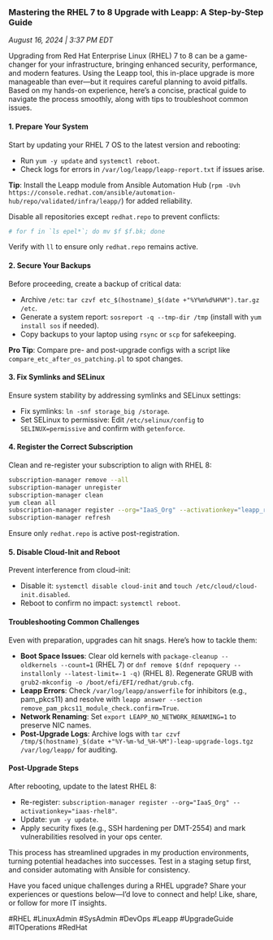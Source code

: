 ### Mastering the RHEL 7 to 8 Upgrade with Leapp: A Step-by-Step Guide

*August 16, 2024 | 3:37 PM EDT*

Upgrading from Red Hat Enterprise Linux (RHEL) 7 to 8 can be a game-changer for your infrastructure, bringing enhanced security, performance, and modern features. Using the Leapp tool, this in-place upgrade is more manageable than ever—but it requires careful planning to avoid pitfalls. Based on my hands-on experience, here’s a concise, practical guide to navigate the process smoothly, along with tips to troubleshoot common issues.

#### 1. Prepare Your System
Start by updating your RHEL 7 OS to the latest version and rebooting:
- Run `yum -y update` and `systemctl reboot`.
- Check logs for errors in `/var/log/leapp/leapp-report.txt` if issues arise.

**Tip**: Install the Leapp module from Ansible Automation Hub (`rpm -Uvh https://console.redhat.com/ansible/automation-hub/repo/validated/infra/leapp/`) for added reliability.

Disable all repositories except `redhat.repo` to prevent conflicts:
```bash
# for f in `ls epel*`; do mv $f $f.bk; done
```
Verify with `ll` to ensure only `redhat.repo` remains active.

#### 2. Secure Your Backups
Before proceeding, create a backup of critical data:
- Archive `/etc`: `tar czvf etc_$(hostname)_$(date +"%Y%m%d%H%M").tar.gz /etc`.
- Generate a system report: `sosreport -q --tmp-dir /tmp` (install with `yum install sos` if needed).
- Copy backups to your laptop using `rsync` or `scp` for safekeeping.

**Pro Tip**: Compare pre- and post-upgrade configs with a script like `compare_etc_after_os_patching.pl` to spot changes.

#### 3. Fix Symlinks and SELinux
Ensure system stability by addressing symlinks and SELinux settings:
- Fix symlinks: `ln -snf storage_big /storage`.
- Set SELinux to permissive: Edit `/etc/selinux/config` to `SELINUX=permissive` and confirm with `getenforce`.

#### 4. Register the Correct Subscription
Clean and re-register your subscription to align with RHEL 8:
```bash
subscription-manager remove --all
subscription-manager unregister
subscription-manager clean
yum clean all
subscription-manager register --org="IaaS_Org" --activationkey="leapp_rhel7_8"
subscription-manager refresh
```
Ensure only `redhat.repo` is active post-registration.

#### 5. Disable Cloud-Init and Reboot
Prevent interference from cloud-init:
- Disable it: `systemctl disable cloud-init` and `touch /etc/cloud/cloud-init.disabled`.
- Reboot to confirm no impact: `systemctl reboot`.

#### Troubleshooting Common Challenges
Even with preparation, upgrades can hit snags. Here’s how to tackle them:
- **Boot Space Issues**: Clear old kernels with `package-cleanup --oldkernels --count=1` (RHEL 7) or `dnf remove $(dnf repoquery --installonly --latest-limit=-1 -q)` (RHEL 8). Regenerate GRUB with `grub2-mkconfig -o /boot/efi/EFI/redhat/grub.cfg`.
- **Leapp Errors**: Check `/var/log/leapp/answerfile` for inhibitors (e.g., pam_pkcs11) and resolve with `leapp answer --section remove_pam_pkcs11_module_check.confirm=True`.
- **Network Renaming**: Set `export LEAPP_NO_NETWORK_RENAMING=1` to preserve NIC names.
- **Post-Upgrade Logs**: Archive logs with `tar czvf /tmp/$(hostname)_$(date +"%Y-%m-%d_%H-%M")-leap-upgrade-logs.tgz /var/log/leapp/` for auditing.

#### Post-Upgrade Steps
After rebooting, update to the latest RHEL 8:
- Re-register: `subscription-manager register --org="IaaS_Org" --activationkey="iaas-rhel8"`.
- Update: `yum -y update`.
- Apply security fixes (e.g., SSH hardening per DMT-2554) and mark vulnerabilities resolved in your ops center.

This process has streamlined upgrades in my production environments, turning potential headaches into successes. Test in a staging setup first, and consider automating with Ansible for consistency.

Have you faced unique challenges during a RHEL upgrade? Share your experiences or questions below—I’d love to connect and help! Like, share, or follow for more IT insights.

#RHEL #LinuxAdmin #SysAdmin #DevOps #Leapp #UpgradeGuide #ITOperations #RedHat

